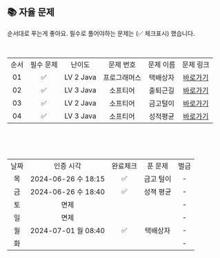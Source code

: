 
## 📚 자율 문제

순서대로 푸는게 좋아요.
필수로 풀어야하는 문제는 (✅ 체크표시) 했습니다.

<br/>
<table>
  <tr>
    <td align="center">순서</td>
    <td align="center">필수 문제</td>
    <td align="center">난이도</td>
    <td align="center">문제 번호</td>
    <td align="center">문제 이름</td>
    <td align="center">문제 링크</td>
  </tr>
   <tr>
    <td align="center">01</td>
    <td align="center">✅</td>
    <td align="center">LV 2 Java</td>
    <td align="center">프로그래머스</td>
    <td align="center">택배상자</td>
    <td align="center"><a href="https://school.programmers.co.kr/learn/courses/30/lessons/131704">바로가기</a></td>
  </tr>
  <tr>
    <td align="center">02</td>
    <td align="center">✅</td>
    <td align="center">LV 3 Java</td>
    <td align="center">소프티어</td>
    <td align="center">출퇴근길</td>
    <td align="center"><a href="https://softeer.ai/practice/6248">바로가기</a></td>
  </tr>
  <tr>
    <td align="center">03</td>
    <td align="center">✅</td>
    <td align="center">LV 2 Java</td>
    <td align="center">소프티어</td>
    <td align="center">금고털이</td>
    <td align="center"><a href="https://softeer.ai/practice/6288">바로가기</a></td>
  </tr>
  <tr>
    <td align="center">04</td>
    <td align="center">✅</td>
    <td align="center">LV 3 Java</td>
    <td align="center">소프티어</td>
    <td align="center">성적평균</td>
    <td align="center"><a href="https://softeer.ai/practice/6294">바로가기</a></td>
  </tr>
</table>
<br/><br/>


<br>

<table>
  <tr>
    <td align="center">날짜</td>
    <td align="center">인증 시각</td>
    <td align="center">완료체크</td>
    <td align="center">푼 문제</td>
    <td align="center">벌금</td>
  </tr>
  <tr>
    <td align="center">목</td>
    <td align="center">2024-06-26 수 18:15</td>
    <td align="center">✅</td>
    <td align="center">금고 털이</td>
    <td align="center">-</td>
  </tr>
  <tr>
    <td align="center">금</td>
    <td align="center">2024-06-26 수 18:40</td>
    <td align="center">✅</td>
    <td align="center">성젹 평균</td>
    <td align="center">-</td>
  </tr>
    <tr>
    <td align="center">토</td>
    <td align="center">면제</td>
    <td align="center"></td>
    <td align="center"></td>
    <td align="center">-</td>
  </tr>
    <tr>
    <td align="center">일</td>
    <td align="center">면제</td>
    <td align="center"></td>
    <td align="center"></td>
    <td align="center">-</td>
  </tr>
  <tr>
    <td align="center">월</td>
    <td align="center">2024-07-01 월 08:40</td>
    <td align="center">✅</td>
    <td align="center">택배상자</td>
    <td align="center">-</td>
  </tr>
    <tr>
    <td align="center">화</td>
    <td align="center"></td>
    <td align="center"></td>
    <td align="center"></td>
    <td align="center">-</td>
  </tr>
</table>
